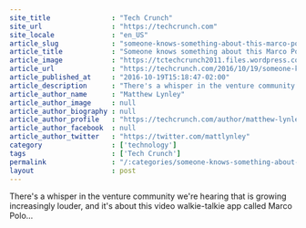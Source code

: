 ```yaml
---
site_title               : "Tech Crunch"
site_url                 : "https://techcrunch.com"
site_locale              : "en_US"
article_slug             : "someone-knows-something-about-this-marco-polo-app-that-we-dont"
article_title            : "Someone knows something about this Marco Polo app that we don’t"
article_image            : "https://tctechcrunch2011.files.wordpress.com/2016/10/screen-shot-2016-10-19-at-12-26-19-pm.png?w=644&h=343&crop=1"
article_url              : "https://techcrunch.com/2016/10/19/someone-knows-something-about-this-marco-polo-app-that-we-dont/"
article_published_at     : "2016-10-19T15:18:47-02:00"
article_description      : "There's a whisper in the venture community we're hearing that is growing increasingly louder, and it's about this video walkie-talkie app called Marco Polo..."
article_author_name      : "Matthew Lynley"
article_author_image     : null
article_author_biography : null
article_author_profile   : "https://techcrunch.com/author/matthew-lynley/"
article_author_facebook  : null
article_author_twitter   : "https://twitter.com/mattlynley"
category                 : ['technology']
tags                     : ['Tech Crunch']
permalink                : "/:categories/someone-knows-something-about-this-marco-polo-app-that-we-dont/"
layout                   : post
---
```


There's a whisper in the venture community we're hearing that is growing increasingly louder, and it's about this video walkie-talkie app called Marco Polo...

